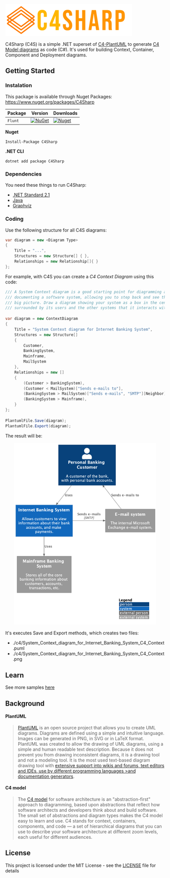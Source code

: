 
<img src="https://raw.githubusercontent.com/8T4/c4sharp/main/docs/images/8t4-c4-brand-2.png" alt="logo" width='400' >

C4Sharp (C4S) is a simple .NET superset of [C4-PlantUML](https://github.com/plantuml-stdlib/C4-PlantUML) to generate [C4 Model diagrams](https://c4model.com/) as code (C#). It's used for building Context, Container, Component and Deployment diagrams.

## Getting Started

### Instalation
This package is available through Nuget Packages: https://www.nuget.org/packages/C4Sharp

| Package |  Version | Downloads |
| ------- | ----- | ----- |
| `Flunt` | [![NuGet](https://img.shields.io/nuget/v/C4Sharp.svg)](https://www.nuget.org/packages/C4Sharp) | [![Nuget](https://img.shields.io/nuget/dt/C4Sharp.svg)](https://www.nuget.org/packages/C4Sharp) |


**Nuget**
```
Install-Package C4Sharp
```

**.NET CLI**
```
dotnet add package C4Sharp
```

### Dependencies

You need these things to run C4Sharp:
- [.NET Standard 2.1](https://docs.microsoft.com/pt-br/dotnet/standard/net-standard)
- [Java](https://www.java.com/en/download/)
- [Graphviz](https://plantuml.com/graphviz-dot) 


### Coding

Use the following structure for all C4S diagrams:

```c#
var diagram = new <Diagram Type>
{
    Title = "...",
    Structures = new Structure[] { },
    Relationships = new Relationship[]{ }
};
```

For example, with C4S you can create a _C4 Context Diagram_ using this code:

```c#
/// A System Context diagram is a good starting point for diagramming and 
/// documenting a software system, allowing you to step back and see the 
/// big picture. Draw a diagram showing your system as a box in the centre,
/// surrounded by its users and the other systems that it interacts with.

var diagram = new ContextDiagram
{
    Title = "System Context diagram for Internet Banking System",
    Structures = new Structure[]
    {
        Customer,
        BankingSystem,
        Mainframe,
        MailSystem
    },
    Relationships = new []
    {
        (Customer > BankingSystem),
        (Customer < MailSystem)["Sends e-mails to"],
        (BankingSystem > MailSystem)["Sends e-mails", "SMTP"][Neighbor],
        (BankingSystem > Mainframe),
    }
};

PlantumlFile.Save(diagram);
PlantumlFile.Export(diagram);
```
The result will be:

<p align="center">
  <img src="https://raw.githubusercontent.com/8T4/c4sharp/main/docs/images/context-example.png" alt="logo" width='450' >
</p>

It's executes Save and Export methods, which creates two files:
- ./c4/System_Context_diagram_for_Internet_Banking_System_C4_Context.puml
- ./c4/System_Context_diagram_for_Internet_Banking_System_C4_Context.png

## Learn

See more samples [here](https://github.com/8T4/c4sharp/tree/main/tests/C4Sharp.Tests/C4Model/Samples)


## Background

#### PlantUML

> [PlantUML](http://en.plantuml.com/) is an open source project that allows you to create UML diagrams.
> Diagrams are defined using a simple and intuitive language.
> Images can be generated in PNG, in SVG or in LaTeX format.
> PlantUML was created to allow the drawing of UML diagrams, using a simple and human readable text description.
> Because it does not prevent you from drawing inconsistent diagrams, it is a drawing tool and not a modeling tool.
> It is the most used text-based diagram drawing tool with [extensive support into wikis and forums, text editors and IDEs, use by different programming languages >and documentation generators](http://en.plantuml.com/running).

#### C4 model

> The [C4 model](https://c4model.com/) for software architecture is an "abstraction-first" approach to diagramming, based upon abstractions that reflect how 
> software architects and developers think about and build software.
> The small set of abstractions and diagram types makes the C4 model easy to learn and use.
> C4 stands for context, containers, components, and code — a set of hierarchical diagrams that you can use to describe your software architecture at different 
> zoom levels, each useful for different audiences.

## License

This project is licensed under the MIT License - see the [LICENSE](LICENSE) file for details

